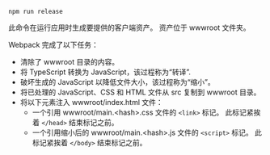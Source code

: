 ```console
npm run release
```

此命令在运行应用时生成要提供的客户端资产。 资产位于 wwwroot 文件夹。

Webpack 完成了以下任务：

* 清除了 wwwroot 目录的内容。
* 将 TypeScript 转换为 JavaScript，该过程称为“转译”.
* 破坏生成的 JavaScript 以降低文件大小，该过程称为“缩小”。
* 将已处理的 JavaScript、CSS 和 HTML 文件从 src 复制到 wwwroot 目录。
* 将以下元素注入 wwwroot/index.html 文件：
  * 一个引用 wwwroot/main.\<hash\>.css 文件的 `<link>` 标记。 此标记紧挨着 `</head>` 结束标记之前。
  * 一个引用缩小后的 wwwroot/main.\<hash\>.js 文件的 `<script>` 标记。 此标记紧挨着 `</body>` 结束标记之前。
